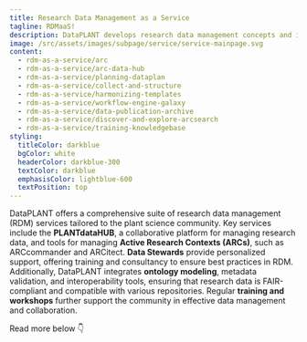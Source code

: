 ```yaml
---
title: Research Data Management as a Service
tagline: RDMaaS!
description: DataPLANT develops research data management concepts and implements them as services for the plant research community.
image: /src/assets/images/subpage/service/service-mainpage.svg
content: 
  - rdm-as-a-service/arc
  - rdm-as-a-service/arc-data-hub
  - rdm-as-a-service/planning-dataplan
  - rdm-as-a-service/collect-and-structure
  - rdm-as-a-service/harmonizing-templates
  - rdm-as-a-service/workflow-engine-galaxy
  - rdm-as-a-service/data-publication-archive
  - rdm-as-a-service/discover-and-explore-arcsearch
  - rdm-as-a-service/training-knowledgebase
styling:
  titleColor: darkblue
  bgColor: white
  headerColor: darkblue-300
  textColor: darkblue
  emphasisColor: lightblue-600
  textPosition: top
--- 
```


DataPLANT offers a comprehensive suite of research data management (RDM) services tailored to the plant science community.
Key services include the **PLANTdataHUB**, a collaborative platform for managing research data, and tools for managing **Active Research Contexts (ARCs)**, such as ARCcommander and ARCitect. **Data Stewards** provide personalized support, offering training and consultancy to ensure best practices in RDM.
Additionally, DataPLANT integrates **ontology modeling**, metadata validation, and interoperability tools, ensuring that research data is FAIR-compliant and compatible with various repositories.
Regular **training and workshops** further support the community in effective data management and collaboration.

Read more below 👇
